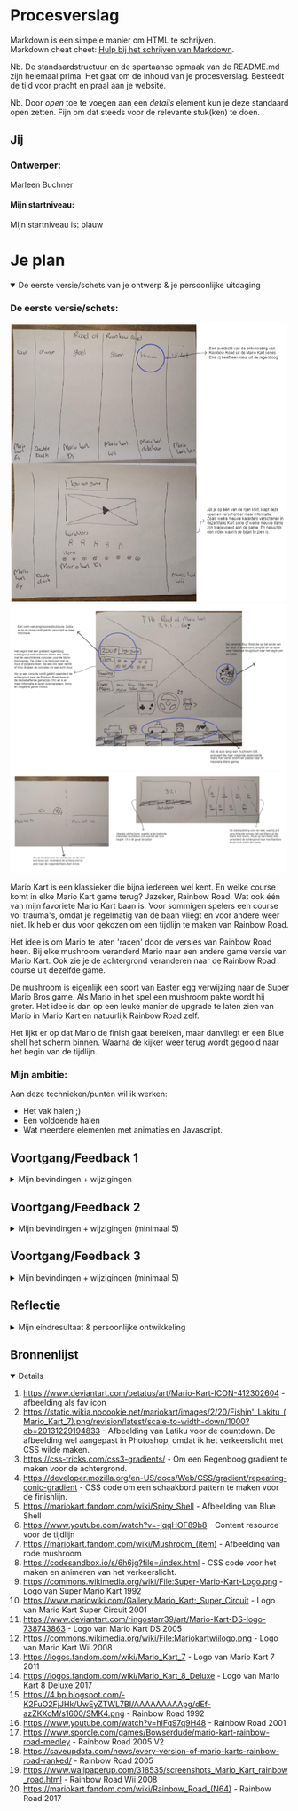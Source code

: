 # Procesverslag
Markdown is een simpele manier om HTML te schrijven.  
Markdown cheat cheet: [Hulp bij het schrijven van Markdown](https://github.com/adam-p/markdown-here/wiki/Markdown-Cheatsheet).

Nb. De standaardstructuur en de spartaanse opmaak van de README.md zijn helemaal prima. Het gaat om de inhoud van je procesverslag. Besteedt de tijd voor pracht en praal aan je website.

Nb. Door *open* toe te voegen aan een *details* element kun je deze standaard open zetten. Fijn om dat steeds voor de relevante stuk(ken) te doen.



## Jij

### Ontwerper:
Marleen Buchner

#### Mijn startniveau:
Mijn startniveau is: blauw

# Je plan

<details open>
  <summary>De eerste versie/schets van je ontwerp & je persoonlijke uitdaging</summary>

  ### De eerste versie/schets:
  <img src="readme-images/schetsconcept1.png" width="500px" alt="eerste concept/schets">
  <img src="readme-images/schetsconcept2.png" width="500px" alt="tweede concept/schets">
  <img src="readme-images/schetsenideetjes.png" width="500px" alt="schetsen van losse ideeën">

  Mario Kart is een klassieker die bijna iedereen wel kent. En welke course komt in elke Mario Kart game terug? Jazeker, Rainbow Road. Wat ook één van mijn favoriete Mario Kart baan is.
  Voor sommigen spelers een course vol trauma's, omdat je regelmatig van de baan vliegt en voor andere weer niet. 
  Ik heb er dus voor gekozen om een tijdlijn te maken van Rainbow Road. 

  Het idee is om Mario te laten 'racen' door de versies van Rainbow Road heen. Bij elke mushroom veranderd Mario naar een andere game versie van Mario Kart. Ook zie je de achtergrond veranderen naar de Rainbow Road course uit dezelfde game. 

  De mushroom is eigenlijk een soort van Easter egg verwijzing naar de Super Mario Bros game. Als Mario in het spel een mushroom pakte wordt hij groter. Het idee is dan op een leuke manier de upgrade te laten zien van Mario in Mario Kart en natuurlijk Rainbow Road zelf. 

  Het lijkt er op dat Mario de finish gaat bereiken, maar danvliegt er een Blue shell het scherm binnen. Waarna de kijker weer terug wordt gegooid naar het begin van de tijdlijn.  



  




  ### Mijn ambitie: 
  Aan deze technieken/punten wil ik werken:
  - Het vak halen ;)
  - Een voldoende halen
  - Wat meerdere elementen met animaties en Javascript.
 
</details>




## Voortgang/Feedback 1

<details>
  <summary>Mijn bevindingen + wijzigingen</summary>

  ### Bevinding 1:
  Een keuze maken tussen de verschillende concepten Ik heb eigenlijk twee concepten met daarom heen allemaal losse ideeën.

  #### oplossing:
  Tijdens het uitleggen van mijn concepten aan medestudenten werd ik enthousiaster over het tweede concept. Ik heb dus de keuze gemaakt om het tweede concept verder uit te werken. We kwamen tot de conclusie dat het eerste concept een beetje statisch is, waardoor het ook minder leuk is om te maken. 


  ### Bevinding 2:
  Omschrijving van wat er nog niet orde was (tekst en afbeeding(en)).

  #### oplossing:
  Beschrijving hoe je het hebt hebt opgelost of als het niet gelukt is hoe je het zou oplossen (tekst en afbeelding(en)).



  ### Bevinding 3:
  ...

</details>




## Voortgang/Feedback 2

<details>
  <summary>Mijn bevindingen + wijzigingen (minimaal 5)</summary>
  
  ### Bevinding 1:
  Omschrijving van wat er nog niet orde was (tekst en afbeelding(en)).

  #### oplossing:
  Beschrijving hoe je het hebt hebt opgelost of als het niet gelukt is hoe je het zou oplossen (tekst en afbeelding(en)).



  ### Bevinding 2:
  Omschrijving van wat er nog niet orde was (tekst en afbeelding(en)).

  #### oplossing:
  Beschrijving hoe je het hebt hebt opgelost of als het niet gelukt is hoe je het zou oplossen (tekst en afbeelding(en)).



  ### Bevinding 3:
  ...

</details>



## Voortgang/Feedback 3

<details>
  <summary>Mijn bevindingen + wijzigingen (minimaal 5)</summary>
  
  ### Bevinding 1:
  Omschrijving van wat er nog niet orde was (tekst en afbeelding(en)).

  #### oplossing:
  Beschrijving hoe je het hebt hebt opgelost of als het niet gelukt is hoe je het zou oplossen (tekst en afbeelding(en)).



  ### Bevinding 2:
  Omschrijving van wat er nog niet orde was (tekst en afbeelding(en)).

  #### oplossing:
  Beschrijving hoe je het hebt hebt opgelost of als het niet gelukt is hoe je het zou oplossen (tekst en afbeelding(en)).



  ### Bevinding 3:
  ...

</details>




## Reflectie

<details>
  <summary>Mijn eindresultaat & persoonlijke ontwikkeling</summary>

  ### Je uitkomst - karakteristiek screenshot(s):
  <img src="readme-images/dummy-plaatje.jpg" width="375px" alt="final ontwerp">


  ### Dit ging goed/Heb ik geleerd: 
  Korte omschrijving met plaatje(s)
  - Javascript code schrijven voor het maken van een interactie. Voor mij is Javascript heel lastig en deze code lukte mij helemaal zelf naar de les over JS. 

  <img src="readme-images/dummy-plaatje.jpg" width="375px" alt="top">


  ### Dit was lastig/Is niet gelukt:
  Korte omschrijving met plaatje(s)
  Het idee was om voor de countdown niet alleen het stoplicht te gebruiken, maar net zoals in de game de aftelling zien in cijfers. bron die ik hiervoor wilde gebruiken: https://codepen.io/raulsuescun/pen/dwLWyw
  <img src="readme-images/dummy-plaatje.jpg" width="375px" alt="bummer">
</details>





## Bronnenlijst

<details open>

1. https://www.deviantart.com/betatus/art/Mario-Kart-ICON-412302604 - afbeelding als fav icon
2. https://static.wikia.nocookie.net/mariokart/images/2/20/Fishin'_Lakitu_(Mario_Kart_7).png/revision/latest/scale-to-width-down/1000?cb=20131229194833 - Afbeelding van Latiku voor de countdown. De afbeelding wel aangepast in Photoshop, omdat ik het verkeerslicht met CSS wilde maken.
3. https://css-tricks.com/css3-gradients/ - Om een Regenboog gradient te maken voor de achtergrond.
4. https://developer.mozilla.org/en-US/docs/Web/CSS/gradient/repeating-conic-gradient - CSS code om een schaakbord pattern te maken voor de finishlijn.
5. https://mariokart.fandom.com/wiki/Spiny_Shell  - Afbeelding van Blue Shell
6. https://www.youtube.com/watch?v=-jqqHOF89b8 - Content resource voor de tijdlijn
7. https://mariokart.fandom.com/wiki/Mushroom_(item) - Afbeelding van rode mushroom
8. https://codesandbox.io/s/6h6jg?file=/index.html - CSS code voor het maken en animeren van het verkeerslicht. 
9. https://commons.wikimedia.org/wiki/File:Super-Mario-Kart-Logo.png - Logo van Super Mario Kart 1992
10. https://www.mariowiki.com/Gallery:Mario_Kart:_Super_Circuit - Logo van Mario Kart Super Circuit 2001
11. https://www.deviantart.com/ringostarr39/art/Mario-Kart-DS-logo-738743863 - Logo van Mario Kart DS 2005
12. https://commons.wikimedia.org/wiki/File:Mariokartwiilogo.png - Logo van Mario Kart Wii 2008
13. https://logos.fandom.com/wiki/Mario_Kart_7 - Logo van Mario Kart 7 2011
14. https://logos.fandom.com/wiki/Mario_Kart_8_Deluxe - Logo van Mario Kart 8 Deluxe 2017
15. https://4.bp.blogspot.com/-K2FuO2FjJHk/UwEyZTWL7BI/AAAAAAAAApg/dEf-azZKXcM/s1600/SMK4.png - Rainbow Road 1992
16. https://www.youtube.com/watch?v=hlFq97q9H48 - Rainbow Road 2001 
17. https://www.sporcle.com/games/Bowserdude/mario-kart-rainbow-road-medley - Rainbow Road 2005 V2
18. https://saveupdata.com/news/every-version-of-mario-karts-rainbow-road-ranked/ - Rainbow Road 2005
19. https://www.wallpaperup.com/318535/screenshots_Mario_Kart_rainbow_road.html - Rainbow Road Wii 2008
20. https://mariokart.fandom.com/wiki/Rainbow_Road_(N64) - Rainbow Road 2017 

